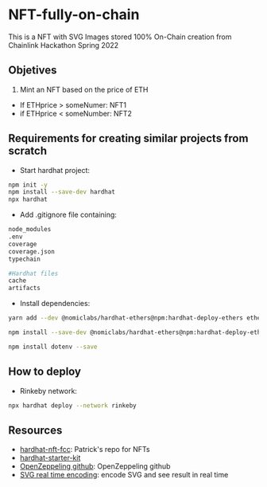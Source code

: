 # NFT-fully-on-chain

This is a NFT with SVG Images stored 100% On-Chain creation from Chainlink Hackathon Spring 2022

## Objetives
1. Mint an NFT based on the price of ETH
- If ETHprice  > someNumer: NFT1
- if ETHprice < someNumber: NFT2

## Requirements for creating similar projects from scratch
- Start hardhat project:
```bash
npm init -y
npm install --save-dev hardhat
npx hardhat
```
- Add .gitignore file containing:
```bash
node_modules
.env
coverage
coverage.json
typechain

#Hardhat files
cache
artifacts
```

- Install dependencies:
```bash
yarn add --dev @nomiclabs/hardhat-ethers@npm:hardhat-deploy-ethers ethers @nomiclabs/hardhat-etherscan @nomiclabs/hardhat-waffle chai ethereum-waffle hardhat hardhat-contract-sizer hardhat-deploy hardhat-gas-reporter prettier prettier-plugin-solidity solhint solidity-coverage dotenv
```
```bash
npm install --save-dev @nomiclabs/hardhat-ethers@npm:hardhat-deploy-ethers ethers
```
```bash
npm install dotenv --save
```

## How to deploy
- Rinkeby network:
```bash
npx hardhat deploy --network rinkeby 
```

## Resources
- [hardhat-nft-fcc](https://github.com/PatrickAlphaC/hardhat-nft-fcc): Patrick's repo for NFTs
- [hardhat-starter-kit](https://github.com/smartcontractkit/hardhat-starter-kit)
- [OpenZeppeling github](https://github.com/OpenZeppelin/openzeppelin-contracts): OpenZeppeling github
- [SVG real time encoding](https://www.w3schools.com/graphics/tryit.asp?filename=trysvg_myfirst): encode SVG and see result in real time
